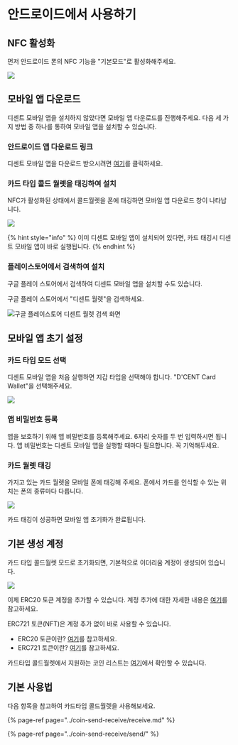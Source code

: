 # 안드로이드에서 사용하기

## NFC 활성화

먼저 안드로이드 폰의 NFC 기능을 "기본모드"로 활성화해주세요.

![](../.gitbook/assets/image%20%28180%29.png)

## 모바일 앱 다운로드

디센트 모바일 앱을 설치하지 않았다면 모바일 앱 다운로드를 진행해주세요. 다음 세 가지 방법 중 하나를 통하여 모바일 앱을 설치할 수 있습니다.

### 안드로이드 앱 다운로드 링크

디센트 모바일 앱을 다운로드 받으시려면 [여기](https://play.google.com/store/apps/details?id=com.kr.iotrust.dcent.wallet)를 클릭하세요.

### 카드 타입 콜드 월렛을 태깅하여 설치

NFC가 활성화된 상태에서 콜드월렛을 폰에 태깅하면 모바일 앱 다운로드 창이 나타납니다.

![](../.gitbook/assets/image%20%285%29.png)

{% hint style="info" %}
이미 디센트 모바일 앱이 설치되어 있다면, 카드 태깅시 디센트 모바일 앱이 바로 실행됩니다.
{% endhint %}

### 플레이스토어에서 검색하여 설치

구글 플레이 스토어에서 검색하여 디센트 모바일 앱을 설치할 수도 있습니다.

구글 플레이 스토어에서 "디센트 월렛"을 검색하세요.

![&#xAD6C;&#xAE00; &#xD50C;&#xB808;&#xC774;&#xC2A4;&#xD1A0;&#xC5B4; &#xB514;&#xC13C;&#xD2B8; &#xC6D4;&#xB81B; &#xAC80;&#xC0C9; &#xD654;&#xBA74;](../.gitbook/assets/image%20%2882%29.png)

## 모바일 앱 초기 설정

### 카드 타입 모드 선택

디센트 모바일 앱을 처음 실행하면 지갑 타입을 선택해야 합니다. "D'CENT Card Wallet"을 선택해주세요.

![](../.gitbook/assets/image%20%2887%29.png)

### 앱 비밀번호 등록

앱을 보호하기 위해 앱 비밀번호를 등록해주세요. 6자리 숫자를 두 번 입력하시면 됩니다. 앱 비밀번호는 디센트 모바일 앱을 실행할 때마다 필요합니다. 꼭 기억해두세요.

### 카드 월렛 태깅

가지고 있는 카드 월렛을 모바일 폰에 태깅해 주세요. 폰에서 카드를 인식할 수 있는 위치는 폰의 종류마다 다릅니다.

![](../.gitbook/assets/image%20%2893%29.png)

카드 태깅이 성공하면 모바일 앱 초기화가 완료됩니다.

## 기본 생성 계정

카드 타입 콜드월렛 모드로 초기화되면, 기본적으로 이더리움 계정이 생성되어 있습니다. 

![](../.gitbook/assets/image%20%28115%29.png)

이제 ERC20 토큰 계정을 추가할 수 있습니다. 계정 추가에 대한 자세한 내용은 [여기](../mobile-app/create-account.md)를 참고하세요.

ERC721 토큰\(NFT\)은 계정 추가 없이 바로 사용할 수 있습니다.

* ERC20 토큰이란? [여기](../cryptocurrency-basic/erc20.md)를 참고하세요.
* ERC721 토큰이란? [여기](../cryptocurrency-basic/erc721-nft.md)를 참고하세요.

카드타입 콜드월렛에서 지원하는 코인 리스트는 [여기]()에서 확인할 수 있습니다.

## 기본 사용법

다음 항목을 참고하여 카드타입 콜드월렛을 사용해보세요.

{% page-ref page="../coin-send-receive/receive.md" %}

{% page-ref page="../coin-send-receive/send/" %}



